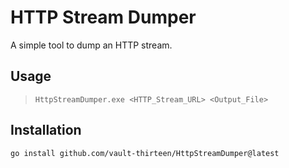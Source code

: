 # HTTP Stream Dumper

A simple tool to dump an HTTP stream.

## Usage

> `HttpStreamDumper.exe <HTTP_Stream_URL> <Output_File>`

## Installation

`go install github.com/vault-thirteen/HttpStreamDumper@latest`
